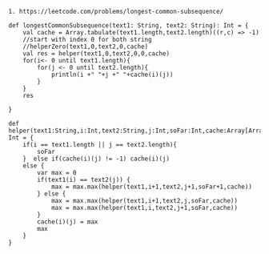     1. https://leetcode.com/problems/longest-common-subsequence/
    
    def longestCommonSubsequence(text1: String, text2: String): Int = {
        val cache = Array.tabulate(text1.length,text2.length)((r,c) => -1)
        //start with index 0 for both string
        //helperZero(text1,0,text2,0,cache)
        val res = helper(text1,0,text2,0,0,cache)
        for(i<- 0 until text1.length){
            for(j <- 0 until text2.length){
                println(i +" "+j +" "+cache(i)(j))
            }
        }
        res
        
    }
    
    def helper(text1:String,i:Int,text2:String,j:Int,soFar:Int,cache:Array[Array[Int]]): Int = {
        if(i == text1.length || j == text2.length){
            soFar
        }  else if(cache(i)(j) != -1) cache(i)(j)
        else {
            var max = 0
            if(text1(i) == text2(j)) {
                max = max.max(helper(text1,i+1,text2,j+1,soFar+1,cache))    
            } else {
                max = max.max(helper(text1,i+1,text2,j,soFar,cache))
                max = max.max(helper(text1,i,text2,j+1,soFar,cache))
            }
            cache(i)(j) = max
            max
        }
    }
